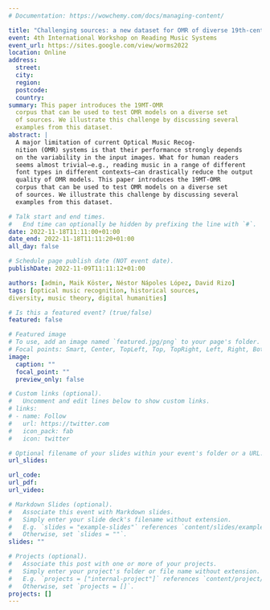 ```yaml
---
# Documentation: https://wowchemy.com/docs/managing-content/

title: "Challenging sources: a new dataset for OMR of diverse 19th-century music theory examples"
event: 4th International Workshop on Reading Music Systems
event_url: https://sites.google.com/view/worms2022
location: Online
address:
  street:
  city:
  region:
  postcode:
  country:
summary: This paper introduces the 19MT-OMR
  corpus that can be used to test OMR models on a diverse set
  of sources. We illustrate this challenge by discussing several
  examples from this dataset.
abstract: |
  A major limitation of current Optical Music Recog-
  nition (OMR) systems is that their performance strongly depends
  on the variability in the input images. What for human readers
  seems almost trivial—e.g., reading music in a range of different
  font types in different contexts—can drastically reduce the output
  quality of OMR models. This paper introduces the 19MT-OMR
  corpus that can be used to test OMR models on a diverse set
  of sources. We illustrate this challenge by discussing several
  examples from this dataset.

# Talk start and end times.
#   End time can optionally be hidden by prefixing the line with `#`.
date: 2022-11-18T11:11:00+01:00
date_end: 2022-11-18T11:11:20+01:00
all_day: false

# Schedule page publish date (NOT event date).
publishDate: 2022-11-09T11:11:12+01:00

authors: [admin, Maik Köster, Néstor Nápoles López, David Rizo]
tags: [optical music recognition, historical sources,
diversity, music theory, digital humanities]

# Is this a featured event? (true/false)
featured: false

# Featured image
# To use, add an image named `featured.jpg/png` to your page's folder. 
# Focal points: Smart, Center, TopLeft, Top, TopRight, Left, Right, BottomLeft, Bottom, BottomRight.
image:
  caption: ""
  focal_point: ""
  preview_only: false

# Custom links (optional).
#   Uncomment and edit lines below to show custom links.
# links:
# - name: Follow
#   url: https://twitter.com
#   icon_pack: fab
#   icon: twitter

# Optional filename of your slides within your event's folder or a URL.
url_slides:

url_code:
url_pdf:
url_video:

# Markdown Slides (optional).
#   Associate this event with Markdown slides.
#   Simply enter your slide deck's filename without extension.
#   E.g. `slides = "example-slides"` references `content/slides/example-slides.md`.
#   Otherwise, set `slides = ""`.
slides: ""

# Projects (optional).
#   Associate this post with one or more of your projects.
#   Simply enter your project's folder or file name without extension.
#   E.g. `projects = ["internal-project"]` references `content/project/deep-learning/index.md`.
#   Otherwise, set `projects = []`.
projects: []
---
```

